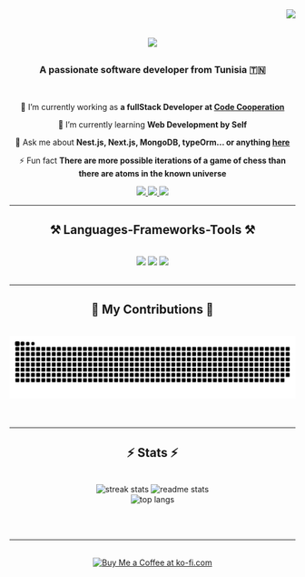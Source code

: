 <img align="right" src="https://visitor-badge.laobi.icu/badge?page_id=HatemFer.HatemFer" />

<h1 align="center">
    <img src="https://readme-typing-svg.herokuapp.com/?font=Righteous&size=35&center=true&vCenter=true&width=500&height=70&duration=4000&lines=Hi+There!+👋;+I'm+Hatem+Ferjeni!;" />
</h1>

<h3 align="center">A passionate software developer from Tunisia 🇹🇳</h3>

<br/>

<div align="center">

 🔭 I’m currently working as **a fullStack Developer at [Code Cooperation](https://www.codecooperation.com/)** 
 
 🌱 I’m currently learning **Web Development by Self**

💬 Ask me about **Nest.js, Next.js, MongoDB, typeOrm... or anything [here](https://github.com/HatemFer/HatemFer/issues)**

⚡ Fun fact **There are more possible iterations of a game of chess than there are atoms in the known universe**

 </div>
 
<div align="center"> 
  <a href="mailto:hatemeferjenizamil@gmail.com">
    <img src="https://img.shields.io/badge/Gmail-333333?style=for-the-badge&logo=gmail&logoColor=red" />
  </a>
  <a href="https://www.linkedin.com/in/hatem-ferjeni-b47895226/" target="_blank">
    <img src="https://img.shields.io/badge/LinkedIn-0077B5?style=for-the-badge&logo=linkedin&logoColor=white" target="_blank" />
  </a>
  <a href="https://HatemFer.github.io" target="_blank">
     <img src="https://img.shields.io/badge/Portfolio-FF5722?style=for-the-badge&logo=todoist&logoColor=white" target="_blank" /> <!-- sqlite, safari, google-chrome are other good icon options -->
  </a>
</div>

 <hr/>
 
<h2 align="center">⚒️ Languages-Frameworks-Tools ⚒️</h2>
<br/>
<div align="center">
    <img src="https://skillicons.dev/icons?i=react,bootstrap,mui,html,css,vscode,github,figma,tailwind,git,nestjs,dart,unity,unreal" />
    <img src="https://skillicons.dev/icons?i=nodejs,python,javascript,typescript,express,firebase,mongodb,c,java,nextjs,mysql,flutter,arduino" />
    <img src="https://skillicons.dev/icons?i=github,linux,dotnet,heroku,django,wordpress,jest,cpp,cs,docker,jquery,bash" />
  <br>
</div>

<br/>
<hr/>

<div align="center">
  <h2>🐍 My Contributions 🐍</h2>
  <br>
    <a href="https://github.com/HatemFer">
  <img alt="snake eating my contributions" src="https://raw.githubusercontent.com/HatemFer/HatemFer/output/github-contribution-grid-snake.svg" />
  </a>
  <br/><br/><br/>
</div>

<hr/>

<h2 align="center">⚡ Stats ⚡</h2>
<br>
<div align=center>
  <img width=390 src="https://github-readme-streak-stats-salesp07.vercel.app/?user=HatemFer&count_private=true&theme=react&border_radius=10" alt="streak stats"/>
  <img width=390 src="https://github-readme-stats.vercel.app/api?username=HatemFer&count_private=true&show_icons=true&theme=react&rank_icon=github&border_radius=10" alt="readme stats" />
  <br/>
  <img width=325 align="center" src="https://github-readme-stats.vercel.app/api/top-langs/?username=HatemFer&hide=HTML&langs_count=8&layout=compact&theme=react&border_radius=10&size_weight=0.5&count_weight=0.5&exclude_repo=github-readme-stats" alt="top langs" />
</div>

<br/><br/>

<hr/>

<br/>

<div align="center">
<a href='https://ko-fi.com/codecrafterscup' target='_blank'><img height='64' style='border:0px;height:64px;' src='https://storage.ko-fi.com/cdn/kofi1.png?v=3' border='0' alt='Buy Me a Coffee at ko-fi.com' /></a>
</div>

<br/>
